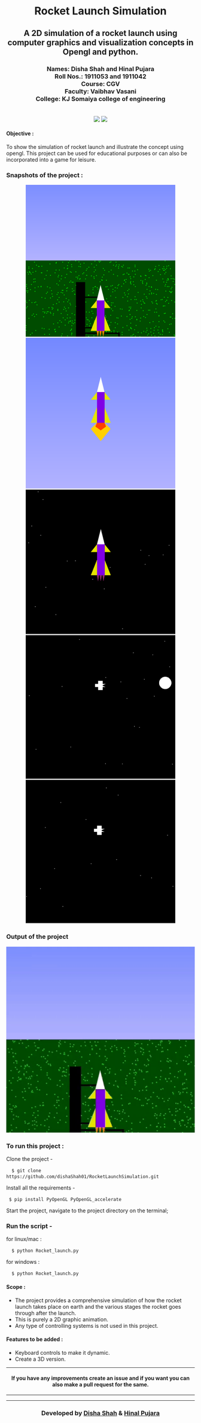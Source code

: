 
<h1 align="center">Rocket Launch Simulation</h1>
<div align="center">
  
  <h2> A 2D simulation of a rocket launch using computer graphics and visualization concepts in Opengl and python.</h2>
<h3>
  Names: Disha Shah and Hinal Pujara<br>
  Roll Nos.: 1911053 and 1911042<br>
  Course: CGV<br>
  Faculty: Vaibhav Vasani<br>
  College: KJ Somaiya college of engineering<br><br>
</h3>
</div>

<div align="center">

[![](https://img.shields.io/badge/Made_with-OpenGL-blue?style=for-the-badge&logo=opengl)](https://www.opengl.org/ "OpenGL")
[![](https://img.shields.io/badge/Made_with-python-yellow?style=for-the-badge&logo=python)](https://www.python.org/ "Python")


</div>

<div>
<h4><b>Objective :</b></h4>

To show the simulation of rocket launch and illustrate the concept using opengl.
This project can be used for educational purposes or can also be incorporated into a game for leisure.


### <b>Snapshots of the project :</b>

<div align="center">
  
![img](Output/img/p1.png)
![img](Output/img/p2.png)
![img](Output/img/p3.png)
![img](Output/img/p4.png)
![img](Output/img/p5.png)


</div>  

### <b>Output of the project</b>

<div align="center">
  
![video](Output/vid/output_gif.gif)


</div>

### <b>To run this project :</b>

Clone the project -
```
  $ git clone https://github.com/dishaShah01/RocketLaunchSimulation.git
```
  
Install all the requirements -
```
 $ pip install PyOpenGL PyOpenGL_accelerate
```
Start the project, navigate to the project directory on the terminal;
 ### Run the script -
 for linux/mac :
```
  $ python Rocket_launch.py
```  
 for windows :
``` 
  $ python Rocket_launch.py
```

<h4>
<b>
Scope :
</b>
</h4>
<ul>
<li>The project provides a comprehensive simulation of how the rocket launch takes place on earth and the various stages the rocket goes through after the launch.</li>
<li>This is purely a 2D graphic animation.</li>
<li>Any type of controlling systems is not used in this project.</li>
</ul>
</div>

 #### <b>Features to be added :</b>
- Keyboard controls to make it dynamic.
- Create a 3D version. 

---

#### <div align="center">If you have any improvements create an issue and if you want you can also make a pull request for the same. </div>

---


---
<h3 align="center"><b>Developed by <a href="https://github.com/dishaShah01">Disha Shah</a> & <a href="https://github.com/hinalpujara">Hinal Pujara</a></b></h1>

